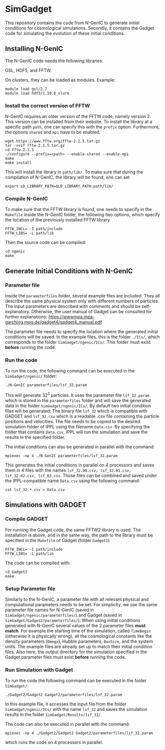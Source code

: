 # SimGadget
This repository contains the code from N-GenIC to generate initial conditions for cosmological simulations. Secondly, it contains the Gadget code for simulating the evolution of these initial conditions.

## Installing N-GenIC
The N-GenIC code needs the following libraries:

GSL, HDF5, and FFTW.

On clusters, they can be loaded as modules. Example:

```
module load gsl/2.7
module load hdf5/1.10.8_slurm
```

### Install the correct version of FFTW
N-GenIC requires an older version of the FFTW code, namely version 2. This version can be installed from their website. To install the library at a specific path `path`, one can specify this with the `prefix` option. Furthermore, the options `shared` and `mpi` have to be enabled. 


```
wget https://www.fftw.org/fftw-2.1.5.tar.gz
tar -xvzf fftw-2.1.5.tar.gz
cd fftw-2.1.5
./configure --prefix=<path> --enable-shared --enable-mpi
make
make install
```

This will install the library in `path/lib/`. To make sure that during the compilation of N-GenIC, the library will be found, one can set 

`export LD_LIBRARY_PATH=$LD_LIBRARY_PATH:path/lib/`

### Compile N-GenIC
To make sure that the FFTW library is found, one needs to specify in the `Makefile` inside the N-GenIC folder, the following two options, which specify the location of the previously installed FFTW library.

```
FFTW_INCL= -I path/include
FFTW_LIBS= -L path/lib
```

Then the source code can be compiled:

```
cd ngenic
make
```

## Generate Initial Conditions with N-GenIC

### Parameter file
Inside the `parameterfiles` folder, several example files are included. They all describe the same physical system only with different numbers of particles. The input parameters are described with comments and should be self-explanatory. Otherwise, the user manual of Gadget can be consulted for further explanations: 
https://wwwmpa.mpa-garching.mpg.de/gadget4/gadget4_manual.pdf

The parameter file needs to specify the location where the generated initial conditions will be saved. In the example files, this is the folder `./ICs/`, which corresponds to the folder `SimGadget/ngenic/ICs/`. This folder must exist **before** running the code.

### Run the code 
To run the code, the following command can be executed in the `SimGadget/ngenic/` folder:

`./N-GenIC parameterfiles/lsf_32.param`

This will generate $32^3$ particles. It uses the parameter file `lsf_32.param` which is stored in the `parameterfiles` folder and will save the generated data in the folder `SimGadget/ngenic/ICs/`. By default two initial condition files will be generated; The binary file `lsf_32` which is compatible with GADGET and `lsf_32.csv` which is a readable .csv file containing the particle positions and velocities. The file needs to be copied to the desired simulation folder of IPPL using the filename `Data.csv`. By specifying the folder that contains `Data.csv`, IPPL will run the simulation and save the results in the specified folder. 

The initial conditions can also be generated in parallel with the command:

`mpiexec -np 4 ./N-GenIC parameterfiles/lsf_32.param`

This generates the initial conditions in parallel on 4 processors and saves them in 4 files with the names `lsf_32.00.csv, lsf_32.01.csv, lsf_32.02.csv, lsf_03.csv`. Those files can be combined and saved under the IPPL-compatible name `Data.csv` using the following command:

`cat lsf_32.*.csv > Data.csv`

## Simulations with GADGET

### Compile GADGET

For running the Gadget code, the same FFTW2 library is used. The installation is above, and in the same way, the path to the library must be specified in the `Makefile` of Gadget (folder `Gadget2`)

```
FFTW_INCL= -I path/include
FFTW_LIBS= -L path/lib
```

The code can be compiled with:

```
cd Gadget2
make
```


### Setup Parameter file

Similarly to the N-GenIC, a parameter file with all relevant physical and computational parameters needs to be set. For simplicity, we use the same parameter file names for N-GenIC (saved in `SimGadget/ngenic/parameterfiles/`) and Gadget (saved in `SimGadget/Gadget2/parameterfiles/`). When using initial conditions generated with N-GenIC several values of the 2 parameter files **must match**. For example the starting time of the simulation, called `TimeBegin` (otherwise it is physically wrong), all the cosmological constants like the density parameters (`Omega`), Hubble parameters, `BoxSize`, and the system units. The example files are already set up to match their initial condition files. Also here, the output directory for the simulation specified in the Gadget parameter files must exist **before** running the code. 

### Run Simulation with Gadget

To run the code the following command can be executed in the folder `SimGadget/`:

`./Gadget2/Gadget2 Gadget2/parameterfiles/lsf_32.param`


In this example file, it accesses the input file from the folder `SimGadget/ngenic/ICs/` with the name `lsf_32` and saves the simulation results in the folder `SimGadget/Results/lsf_32/`.

The code can also be executed in parallel with the command:

`mpiexec -np 4 ./Gadget2/Gadget2 Gadget2/parameterfiles/lsf_32.param`

which runs the code on 4 processors in parallel.



